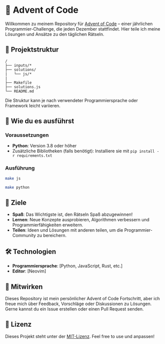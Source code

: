 # 🎄 Advent of Code

Willkommen zu meinem Repository für [Advent of Code](https://adventofcode.com/) – einer jährlichen Programmier-Challenge, die jeden Dezember stattfindet. Hier teile ich meine Lösungen und Ansätze zu den täglichen Rätseln.

## 📂 Projektstruktur

```
/
├── inputs/*
├── solutions/
|   └── js/*
|
├── Makefile
├── solutions.js
└── README.md
```

Die Struktur kann je nach verwendeter Programmiersprache oder Framework leicht variieren.

## 🚀 Wie du es ausführst

### Voraussetzungen

- **Python**: Version 3.8 oder höher
- Zusätzliche Bibliotheken (falls benötigt): Installiere sie mit `pip install -r requirements.txt`

### Ausführung

```bash
make js 
```

```bash
make python
```

## 🎯 Ziele

- **Spaß**: Das Wichtigste ist, den Rätseln Spaß abzugewinnen!
- **Lernen**: Neue Konzepte ausprobieren, Algorithmen verbessern und Programmierfähigkeiten erweitern.
- **Teilen**: Ideen und Lösungen mit anderen teilen, um die Programmier-Community zu bereichern.

## 🛠️ Technologien

- **Programmiersprache**: [Python, JavaScript, Rust, etc.]
- **Editor**: [Neovim]

## 🤝 Mitwirken

Dieses Repository ist mein persönlicher Advent of Code Fortschritt, aber ich freue mich über Feedback, Vorschläge oder Diskussionen zu Lösungen. Gerne kannst du ein Issue erstellen oder einen Pull Request senden.

## 📜 Lizenz

Dieses Projekt steht unter der [MIT-Lizenz](LICENSE). Feel free to use und anpassen!
